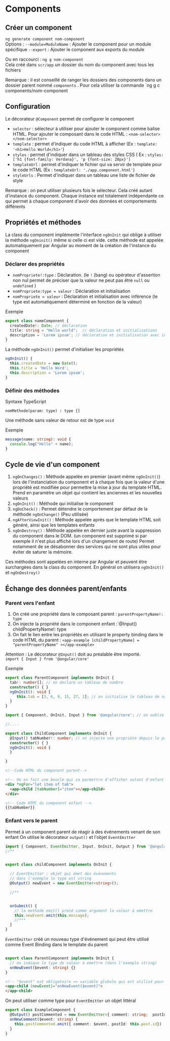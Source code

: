 # Components

## Créer un component

`ng generate component nom-component`  
Options : 
`--module=ModuleName` : Ajouter le component pour un module spécifique
`--export` : Ajouter le component aux exports du module


Ou en raccourci : `ng g nom-component`  
Cela créé dans `scr/app` un dossier du nom du component avec tous les fichiers 

Remarque : il est conseillé de ranger les dossiers des components dans un dossier parent nommé `components` . Pour cela utiliser la commande `ng g c components/nom-component

## Configuration

Le décorateur `@Component` permet de configurer le component  

- `selector` :  sélecteur à utiliser pour ajouter  le  component comme balise HTML.
  Pour ajouter le composant dans le code HTML :  `<nom-selector></nom-selector>`
- `template` : permet d'indiquer du code HTML à afficher 
  (Ex : `template: '<h1>Hello World</h1>'`)
- `styles` : permet d'indiquer dans un tableau des styles CSS 
  ( Ex : `styles: ['h1 {font-family: Verdana}', 'p {font-size: 20px}']` 
- `templateUrl` : permet d'indiquer le fichier qui va servir de template pour le code HTML
  (Ex : `templateUrl: './app.component.html'`)
- `styleUrls` : Permet d'indiquer dans un tableau une liste de fichier de style


Remarque : on peut utiliser plusieurs fois le sélecteur. Cela créé autant d'instance du component. Chaque instance est totalement indépendante ce qui permet à chaque component d'avoir des données et comportements différents


## Propriétés et méthodes

La class du component implémente l'interface `ngOnInit` qui oblige à utiliser la méthode `ngOninit()` même si celle ci est vide. cette méthode est appelée automatiquement par Angular au moment de la création de l'instance du component

### Déclarer des propriétés

- `nomPropriete!:type` : Déclaration. (le `!` (bang) ou opérateur d'assertion non nul permet de préciser que la valeur ne peut pas être `null` ou `undefined` )
- `nomPropriete:type = valeur` : Déclaration et initialisation
- `nomPropriete = valeur` : Déclaration et initialisation avec inférence (le type est automatiquement déterminé en fonction de la valeur)

Exemple

```ts
export class nameComponent {
  createdDate!: Date; // déclaration 
  title: string = "Hello world";  // déclaration et initialisationn
  description = 'Lorem ipsum'; // déclaration et initialisation avec inférence
}
```

 La méthode `ngOnInit()` permet d'initialiser les propriétés

```js
ngOnInit() {
  this.createdDate = new Date();
  this.title = 'Hello Word';
  this.description = 'Lorem ipsum';
}
```

### Définir des méthodes

Syntaxe TypeScript

```
nomMethode(param: type) : type {]
```

Une méthode sans valeur de retour est de type `void`

Exemple

```ts
message(name: string): void {
  console.log("Hello" + name);
}
```


## Cycle de vie d'un component 

1. `ngOnChanges()` : Méthode appelée en premier (avant même  `ngOnInit()`) lors de l'instanciation du component et à chaque fois que la valeur d'une propriété est modifiée pour permettre la mise à jour du template HTML.  Prend en paramètre un objet qui contient les anciennes et les nouvelles valeurs 
2. `ngOnInit()` : Méthode qui initialise le component 
3. `ngDoCheck()`  : Permet détendre le comportement par défaut de la méthode `ngOnChange()` (Peu utilisée) 
4. `ngAfterViewInit()` : Méthode appelée après que le template HTML soit généré, ainsi que les templates enfants
5. `ngOnDestroy()` :  Méthode appelée en dernier juste avant la suppression du component dans le DOM. (un component est supprimé si par exemple il n'est plus affiché lors d'un changement de route)  Permet notamment de se désabonner des services qui ne sont plus utiles pour éviter de saturer la mémoire. 

Ces méthodes sont appelées en interne par Angular et peuvent être surchargées dans la class du component. En général on utilisera `ngOnInit()` et `ngOnDestroy()` 

## Échange des données parent/enfants

### Parent vers l'enfant

1. On créé une propriété dans le composant parent : `parentPropertyName!: type`
2. On injecte la propriété dans le component enfant  :`@Input() childPropertyName!: type
3. On fait le lien entre les propriétés en utilisant le property binding dans le code HTML du parent : `<app-example [childPropertyName] = "parentPropertyName" ></app-example>` 

Attention : Le décorateur `@Input()` doit au préalable être importé.  
`import { Input } from '@angular/core'`

Exemple
```ts
export class ParentComponent implements OnInit {
  tab!: number[]; // on declare un tableau de nombre
  constructor() { }
  ngOnInit(): void {
     this.tab = [3, 6, 9, 15, 27, 2]; // on initialise le tableau de nombre
  }
}
```

```ts
import { Component, OnInit, Input } from '@angular/core'; // on oublie pas d'importer Input

//....

export class ChildComponent implements OnInit {
  @Input() tabNumber!: number; // on injecte une propriété depuis le parent
  constructor() { }
  ngOnInit(): void {
  }

}
```

```html
<!--Code HTML du component parent-->

<!-- On on fait une boucle qui va parmettre d'afficher autant d'enfant qu'il y a d'élements dans le tableau initialisé dans le parent. Chaque enfant affiche une des valeurs du tableau  -->
<div *ngFor="let item of tab">
  <app-child [tabNumber]="item"></app-child>
</div>
```

```html
<!-- Code HTMl du component enfant -->
{{tabNumber}}
```

### Enfant vers le parent

Permet à un component parent de réagir à des événements venant de son enfant
On utilise le décorateur `output()` et l'objet `EventEmitter`

```ts
import { Component, EventEmitter, Input, OnInit, Output } from '@angular/core';
//**


export class childComponent implements OnInit {

  // EventEmitter : objet qui émet des évènements
  // dans l'exemple le type est string
  @Output() newEvent = new EventEmitter<string>();

  //**


  onSubmit() {
    // la methode emit() prend comme argument la valeur à emettre
    this.newEvent.emit(this.message);
    //***
  }
}
```


`EventEmitter` créé un nouveau type d'évènement qui peut être utilisé comme Event Binding dans le template du parent 

```ts

export class ParentComponent implements OnInit {
  // on indique le type de valeur à emettre (dans l'exemple string) 
  onNewEvent($event: string) {}
}

```


```html
<!-- "$event" est obligatoire => variable globale qui est utilisé pour passer une valeur du type déclaré -->
<app-child (newEvent)="onNewEvent($event)">
</app-child>

```

On peut utiliser comme type pour `EventEmitter` un objet littéral 

```ts
export class ExampleComponent {
  @Output() postCommented = new EventEmitter<{ comment: string;  postId: number}>
  onNewComment($event: string) {  
    this.postCommented.emit({ comment: $event, postId: this.post.id})
  }
}
```



